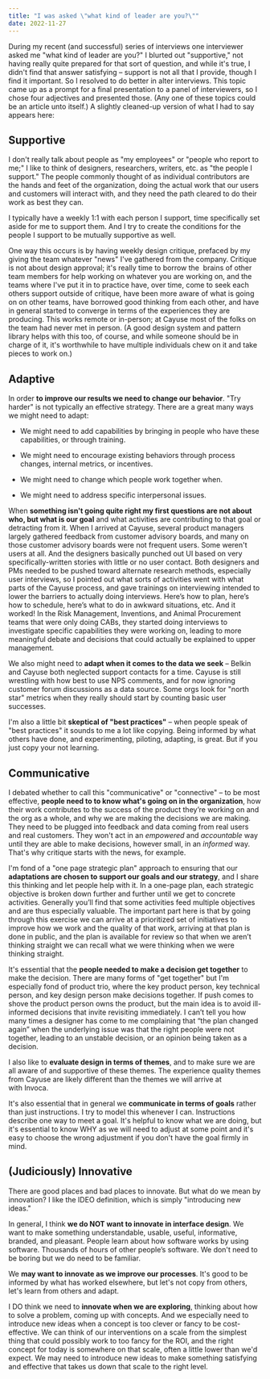 ```yaml
---
title: "I was asked \"what kind of leader are you?\""
date: 2022-11-27
---
```


During my recent (and successful) series of interviews one interviewer asked me "what kind of leader are you?" I blurted out "supportive," not having really quite prepared for that sort of question, and while it's true, I didn't find that answer satisfying – support is not all that I provide, though I find it important. So I resolved to do better in alter interviews. This topic came up as a prompt for a final presentation to a panel of interviewers, so I chose four adjectives and presented those. (Any one of these topics could be an article unto itself.) A slightly cleaned-up version of what I had to say appears here:

## Supportive

I don't really talk about people as "my employees" or "people who report to me;" I like to think of designers, researchers, writers, etc. as "the people I support." The people commonly thought of as individual contributors are the hands and feet of the organization, doing the actual work that our users and customers will interact with, and they need the path cleared to do their work as best they can.

I typically have a weekly 1:1 with each person I support, time specifically set aside for me to support them. And I try to create the conditions for the people I support to be mutually supportive as well. 

One way this occurs is by having weekly design critique, prefaced by my giving the team whatever "news" I've gathered from the company. Critique is not about design approval; it's really time to borrow the  brains of other team members for help working on whatever you are working on, and the teams where I've put it in to practice have, over time, come to seek each others support outside of critique, have been more aware of what is going on on other teams, have borrowed good thinking from each other, and have in general started to converge in terms of the experiences they are producing. This works remote or in-person; at Cayuse most of the folks on the team had never met in person. (A good design system and pattern library helps with this too, of course, and while someone should be in charge of it, it's worthwhile to have multiple individuals chew on it and take pieces to work on.)

## Adaptive

In order **to improve our results we need to change our behavior**. "Try harder" is not typically an effective strategy. There are a great many ways we might need to adapt:

- We might need to add capabilities by bringing in people who have these capabilities, or through training.

- We might need to encourage existing behaviors through process changes, internal metrics, or incentives.

- We might need to change which people work together when.

- We might need to address specific interpersonal issues.

When **something isn't going quite right my first questions are not about who, but what is our goal** and what activities are contributing to that goal or detracting from it. When I arrived at Cayuse, several product managers largely gathered feedback from customer advisory boards, and many on those customer advisory boards were not frequent users. Some weren't users at all. And the designers basically punched out UI based on very specifically-written stories with little or no user contact. Both designers and PMs needed to be pushed toward alternate research methods, especially user interviews, so I pointed out what sorts of activities went with what parts of the Cayuse process, and gave trainings on interviewing intended to lower the barriers to actually doing interviews. Here’s how to plan, here’s how to schedule, here’s what to do in awkward situations, etc. And it worked! In the Risk Management, Inventions, and Animal Procurement teams that were only doing CABs, they started doing interviews to investigate specific capabilities they were working on, leading to more meaningful debate and decisions that could actually be explained to upper management.

We also might need to **adapt when it comes to the data we seek** – Belkin and Cayuse both neglected support contacts for a time. Cayuse is still wrestling with how best to use NPS comments, and for now ignoring customer forum discussions as a data source. Some orgs look for "north star" metrics when they really should start by counting basic user successes.

I'm also a little bit **skeptical of "best practices"** – when people speak of "best practices" it sounds to me a lot like copying. Being informed by what others have done, and experimenting, piloting, adapting, is great. But if you just copy your not learning.

## Communicative

I debated whether to call this "communicative" or "connective" – to be most effective, **people need to to know what's going on in the organization**, how their work contributes to the success of the product they’re working on and the org as a whole, and why we are making the decisions we are making. They need to be plugged into feedback and data coming from real users and real customers. They won't act in an _empowered_ and _accountable_ way until they are able to make decisions, however small, in an _informed_ way. That's why critique starts with the news, for example.

I'm fond of a "one page strategic plan" approach to ensuring that our **adaptations are chosen to support our goals and our strategy**, and I share this thinking and let people help with it. In a one-page plan, each strategic objective is broken down further and further until we get to concrete activities. Generally you’ll find that some activities feed multiple objectives and are thus especially valuable. The important part here is that by going through this exercise we can arrive at a prioritized set of initiatives to improve how we work and the quality of that work, arriving at that plan is done in public, and the plan is available for review so that when we aren’t thinking straight we can recall what we were thinking when we were thinking straight.

It's essential that the **people needed to make a decision get together** to make the decision. There are many forms of "get together" but I'm especially fond of product trio, where the key product person, key technical person, and key design person make decisions together. If push comes to shove the product person owns the product, but the main idea is to avoid ill-informed decisions that invite revisiting immediately. I can’t tell you how many times a designer has come to me complaining that “the plan changed again” when the underlying issue was that the right people were not together, leading to an unstable decision, or an opinion being taken as a decision.

I also like to **evaluate design in terms of themes**, and to make sure we are all aware of and supportive of these themes. The experience quality themes from Cayuse are likely different than the themes we will arrive at with Invoca.

It's also essential that in general we **communicate in terms of goals** rather than just instructions. I try to model this whenever I can. Instructions describe one way to meet a goal. It's helpful to know what we are doing, but it's essential to know WHY as we will need to adjust at some point and it's easy to choose the wrong adjustment if you don't have the goal firmly in mind.

## (Judiciously) Innovative

There are good places and bad places to innovate. But what do we mean by innovation? I like the IDEO definition, which is simply "introducing new ideas."

In general, I think **we do NOT want to innovate in interface design**. We want to make something understandable, usable, useful, informative, branded, and pleasant. People learn about how software works by using software. Thousands of hours of other people’s software. We don't need to be boring but we do need to be familiar.

We **may want to innovate as we improve our processes**. It's good to be informed by what has worked elsewhere, but let's not copy from others, let's learn from others and adapt.

I DO think we need to **innovate when we are exploring**, thinking about how to solve a problem, coming up with concepts. And we especially need to introduce new ideas when a concept is too clever or fancy to be cost-effective. We can think of our interventions on a scale from the simplest thing that could possibly work to too fancy for the ROI, and the right concept for today is somewhere on that scale, often a little lower than we'd expect. We may need to introduce new ideas to make something satisfying and effective that takes us down that scale to the right level.
